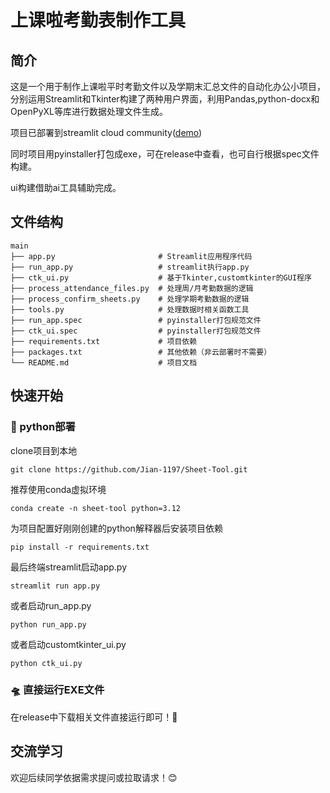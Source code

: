 # 上课啦考勤表制作工具

## 简介
这是一个用于制作上课啦平时考勤文件以及学期末汇总文件的自动化办公小项目，分别运用Streamlit和Tkinter构建了两种用户界面，利用Pandas,python-docx和OpenPyXL等库进行数据处理文件生成。

项目已部署到streamlit cloud community([demo](https://sheet-tool-zsjsj.streamlit.app/))

同时项目用pyinstaller打包成exe，可在release中查看，也可自行根据spec文件构建。

ui构建借助ai工具辅助完成。

## 文件结构
```
main
├── app.py                       # Streamlit应用程序代码
├── run_app.py                   # streamlit执行app.py
├── ctk_ui.py                    # 基于Tkinter,customtkinter的GUI程序
├── process_attendance_files.py  # 处理周/月考勤数据的逻辑
├── process_confirm_sheets.py    # 处理学期考勤数据的逻辑
├── tools.py                     # 处理数据时相关函数工具
├── run_app.spec                 # pyinstaller打包规范文件
├── ctk_ui.spec                  # pyinstaller打包规范文件
├── requirements.txt             # 项目依赖
├── packages.txt                 # 其他依赖（非云部署时不需要）
└── README.md                    # 项目文档
```

## 快速开始

### 🚀 python部署

clone项目到本地
```
git clone https://github.com/Jian-1197/Sheet-Tool.git

```

推荐使用conda虚拟环境
```
conda create -n sheet-tool python=3.12

```

为项目配置好刚刚创建的python解释器后安装项目依赖
```
pip install -r requirements.txt

```

最后终端streamlit启动app.py
```
streamlit run app.py

```
或者启动run_app.py
```
python run_app.py

```

或者启动customtkinter_ui.py
```
python ctk_ui.py

```

### 🛸 直接运行EXE文件


在release中下载相关文件直接运行即可！🎉


## 交流学习


欢迎后续同学依据需求提问或拉取请求！😊
